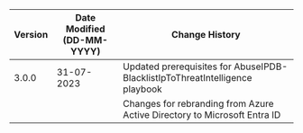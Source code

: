 | **Version** | **Date Modified (DD-MM-YYYY)** | **Change History**                                                               |
|-------------|--------------------------------|----------------------------------------------------------------------------------|
| 3.0.0       | 31-07-2023                     | Updated prerequisites for  AbuseIPDB-BlacklistIpToThreatIntelligence playbook    |
|             |                                | Changes for rebranding from Azure Active Directory to Microsoft Entra ID         |